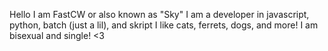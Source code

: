 Hello I am FastCW or also known as "Sky" I am a developer in javascript, python, batch (just a lil), and skript
          I like cats, ferrets, dogs, and more!
          I am bisexual and single! <3
